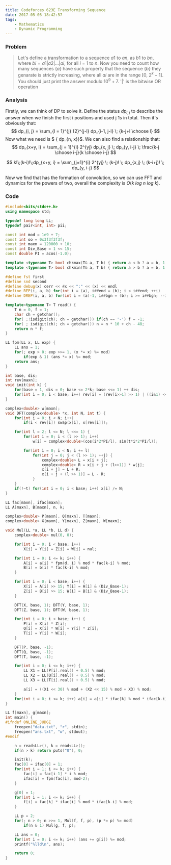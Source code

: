 ```yaml
---
title: Codeforces 623E Transforming Sequence
date: 2017-05-05 18:42:57
tags:
    - Mathematics
    - Dynamic Programming
---
```


### Problem
> Let's define a transformation to a sequence $a1$ to $an$, as $b1$ to $bn$, where $bi = a1 | a2 | ... | ai$, for all $i$ = $1$ to $n$. Now you need to count how many sequences $\{a\}$ have such property that the sequence $\{b\}$ they genarate is strictly increasing, where all $ai$ are in the range [0, $2^k - 1$]. You should just print the answer modulo $10^9 + 7$.
'|' is the bitwise OR operation

<!--more-->

### Analysis
Firstly, we can think of DP to solve it. Define the status $dp_{i, j}$ to describe the answer when we finish the first i positions and used j 1s in total.
Then it's obviously that: $$ dp_{i, j} = \sum_{l = 1}^{j} {2}^{j-l} dp_{i-1, j-l} \; {k-j+l \choose l} $$
Now what we need is $ \{ dp_{n, x}\}$. We can also find a relationship that:
$$ dp_{x+y, i} = \sum_{j = 1}^{i} 2^{yj} dp_{x, j} \; dp_{y, i-j} \; \frac{k-j \choose i-j}{k \choose i-j} $$

$$ k!\;(k-i)!\;dp_{x+y, i} = \sum_{j=1}^{i} 2^{yj} \; (k-j)! \; dp_{x,j} \; (k-i+j)! \; dp_{y, i-j} $$

Now we find that has the formation of convolution, so we can use FFT and dynamics for the powers of two, overall the complexity is $O(k\ log\ n\ log\ k)$.

### Code
```cpp
#include<bits/stdc++.h>
using namespace std;

typedef long long LL;
typedef pair<int, int> pii;

const int mod = 1e9 + 7;
const int oo = 0x3f3f3f3f;
const int maxn = 120000 + 10;
const int Div_Base = 1 << 15;
const double PI = acos(-1.0);

template <typename T> bool chkmax(T& a, T b) { return a < b ? a = b, 1 : 0; }
template <typename T> bool chkmin(T& a, T b) { return a > b ? a = b, 1 : 0; }

#define fst first
#define snd second
#define debug(x) cerr << #x << ":" << (x) << endl
#define REP(i, a, b) for(int i = (a), i##end = (b); i < i##end; ++i)
#define DREP(i, a, b) for(int i = (a)-1, i##bgn = (b); i >= i##bgn; --i)

template<typename T> T read() {
    T n = 0, f = 1;
    char ch = getchar();
    for( ;!isdigit(ch); ch = getchar()) if(ch == '-') f = -1;
    for( ; isdigit(ch); ch = getchar()) n = n * 10 + ch - 48;
    return n * f;
}

LL fpm(LL x, LL exp) {
    LL ans = 1;
    for(; exp > 0; exp >>= 1, (x *= x) %= mod) 
        if(exp & 1) (ans *= x) %= mod;
    return ans;
}

int base, dis;
int rev[maxn];
void init(int k) {
    for(base = 1, dis = 0; base <= 2*k; base <<= 1) ++ dis;
    for(int i = 0; i < base; i++) rev[i] = (rev[i>>1] >> 1) | ((i&1) << (dis-1));
}

complex<double> w[maxn];
void DFT(complex<double> *x, int N, int t) {
    for(int i = 0; i < N; i++) 
        if(i < rev[i]) swap(x[i], x[rev[i]]);

    for(int l = 2; l <= N; l <<= 1) {
        for(int i = 0; i < (l >> 1); i++) 
            w[i] = complex<double>(cos(i*2*PI/l), sin(t*i*2*PI/l));

        for(int i = 0; i < N; i += l) 
            for(int j = 0; j < (l >> 1); ++j) {
                complex<double> L = x[i + j];
                complex<double> R = x[i + j + (l>>1)] * w[j];
                x[i + j] = L + R;
                x[i + j + (l >> 1)] = L - R;
            }
    }
    if(!~t) for(int i = 0; i < base; i++) x[i] /= N;
}

LL fac[maxn], ifac[maxn];
LL A[maxn], B[maxn], n, k;

complex<double> P[maxn], Q[maxn], T[maxn];
complex<double> X[maxn], Y[maxn], Z[maxn], W[maxn];

void Mul(LL *a, LL *b, LL d) {
    complex<double> nul(0, 0);

    for(int i = 0; i < base; i++) 
        X[i] = Y[i] = Z[i] = W[i] = nul;

    for(int i = 0; i <= k; i++) {
        A[i] = a[i] * fpm(d, i) % mod * fac[k-i] % mod;
        B[i] = b[i] * fac[k-i] % mod;
    }

    for(int i = 0; i < base; i++) {
        X[i] = A[i] >> 15; Y[i] = A[i] & (Div_Base-1);
        Z[i] = B[i] >> 15; W[i] = B[i] & (Div_Base-1);
    }

    DFT(X, base, 1); DFT(Y, base, 1);
    DFT(Z, base, 1); DFT(W, base, 1);

    for(int i = 0; i < base; i++) {
        P[i] = X[i] * Z[i];
        Q[i] = X[i] * W[i] + Y[i] * Z[i];
        T[i] = Y[i] * W[i];
    }

    DFT(P, base, -1);
    DFT(Q, base, -1);
    DFT(T, base, -1);

    for(int i = 0; i <= k; i++) {
        LL X1 = LL(P[i].real() + 0.5) % mod;
        LL X2 = LL(Q[i].real() + 0.5) % mod;
        LL X3 = LL(T[i].real() + 0.5) % mod;

        a[i] = ((X1 << 30) % mod + (X2 << 15) % mod + X3) % mod;
    }
    for(int i = 0; i <= k; i++) a[i] = a[i] * ifac[k] % mod * ifac[k-i] % mod;
}

LL f[maxn], g[maxn];
int main() {
#ifndef ONLINE_JUDGE
    freopen("data.txt", "r", stdin);
    freopen("ans.txt", "w", stdout);
#endif

    n = read<LL>(), k = read<LL>();
    if(n > k) return puts("0"), 0;

    init(k);
    fac[0] = ifac[0] = 1;
    for(int i = 1; i <= k; i++) {
        fac[i] = fac[i-1] * i % mod;
        ifac[i] = fpm(fac[i], mod-2);
    }

    g[0] = 1;
    for(int i = 1; i <= k; i++) {
        f[i] = fac[k] * ifac[i] % mod * ifac[k-i] % mod;
    }

    LL p = 2;
    for(; n > 0; n >>= 1, Mul(f, f, p), (p *= p) %= mod) 
        if(n & 1) Mul(g, f, p);

    LL ans = 0;
    for(int i = 0; i <= k; i++) (ans += g[i]) %= mod;
    printf("%lld\n", ans);

    return 0;
}
```
